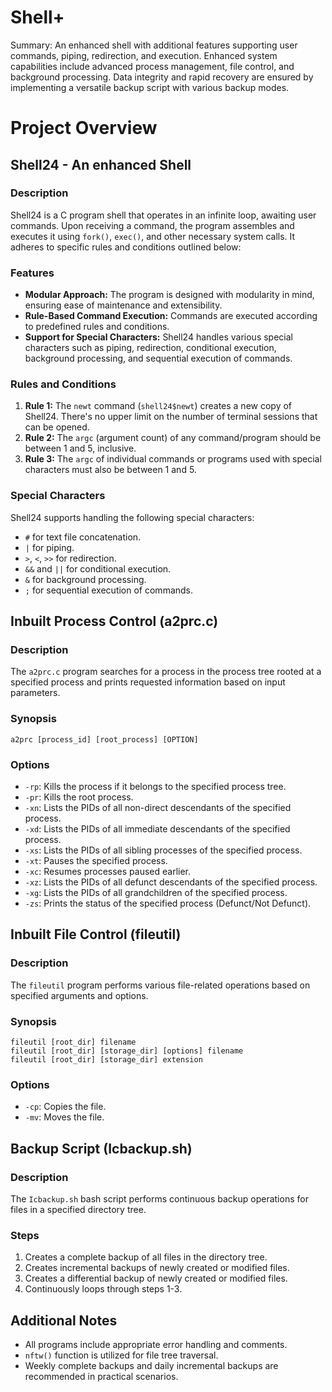 # Shell+
Summary: An enhanced shell with additional features supporting user commands, piping, redirection, and execution. Enhanced system capabilities include advanced process management, file control, and background processing. 
Data integrity and rapid recovery are ensured by implementing a versatile backup script with various backup modes.


# Project Overview

## Shell24 - An enhanced Shell

### Description
Shell24 is a C program shell that operates in an infinite loop, awaiting user commands. Upon receiving a command, the program assembles and executes it using `fork()`, `exec()`, and other necessary system calls. It adheres to specific rules and conditions outlined below:

### Features
- **Modular Approach:** The program is designed with modularity in mind, ensuring ease of maintenance and extensibility.
- **Rule-Based Command Execution:** Commands are executed according to predefined rules and conditions.
- **Support for Special Characters:** Shell24 handles various special characters such as piping, redirection, conditional execution, background processing, and sequential execution of commands.

### Rules and Conditions
1. **Rule 1:** The `newt` command (`shell24$newt`) creates a new copy of Shell24. There's no upper limit on the number of terminal sessions that can be opened.
2. **Rule 2:** The `argc` (argument count) of any command/program should be between 1 and 5, inclusive.
3. **Rule 3:** The `argc` of individual commands or programs used with special characters must also be between 1 and 5.

### Special Characters
Shell24 supports handling the following special characters:
- `#` for text file concatenation.
- `|` for piping.
- `>`, `<`, `>>` for redirection.
- `&&` and `||` for conditional execution.
- `&` for background processing.
- `;` for sequential execution of commands.

## Inbuilt Process Control (a2prc.c)

### Description
The `a2prc.c` program searches for a process in the process tree rooted at a specified process and prints requested information based on input parameters.

### Synopsis
```
a2prc [process_id] [root_process] [OPTION]
```

### Options
- `-rp`: Kills the process if it belongs to the specified process tree.
- `-pr`: Kills the root process.
- `-xn`: Lists the PIDs of all non-direct descendants of the specified process.
- `-xd`: Lists the PIDs of all immediate descendants of the specified process.
- `-xs`: Lists the PIDs of all sibling processes of the specified process.
- `-xt`: Pauses the specified process.
- `-xc`: Resumes processes paused earlier.
- `-xz`: Lists the PIDs of all defunct descendants of the specified process.
- `-xg`: Lists the PIDs of all grandchildren of the specified process.
- `-zs`: Prints the status of the specified process (Defunct/Not Defunct).

## Inbuilt File Control (fileutil)

### Description
The `fileutil` program performs various file-related operations based on specified arguments and options.

### Synopsis
```
fileutil [root_dir] filename
fileutil [root_dir] [storage_dir] [options] filename
fileutil [root_dir] [storage_dir] extension
```

### Options
- `-cp`: Copies the file.
- `-mv`: Moves the file.

## Backup Script (Icbackup.sh)

### Description
The `Icbackup.sh` bash script performs continuous backup operations for files in a specified directory tree.

### Steps
1. Creates a complete backup of all files in the directory tree.
2. Creates incremental backups of newly created or modified files.
3. Creates a differential backup of newly created or modified files.
4. Continuously loops through steps 1-3.

## Additional Notes
- All programs include appropriate error handling and comments.
- `nftw()` function is utilized for file tree traversal.
- Weekly complete backups and daily incremental backups are recommended in practical scenarios.
